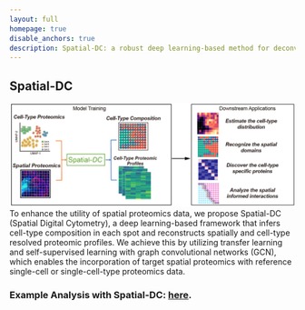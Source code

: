 ```yaml
---
layout: full
homepage: true
disable_anchors: true
description: Spatial-DC: a robust deep learning-based method for deconvolution of spatial proteomics 
---
```

## Spatial-DC
![iDEA\_pipeline](workflow.jpg)
To enhance the utility of spatial proteomics data, we propose Spatial-DC (Spatial Digital Cytometry), a deep learning-based framework that infers cell-type composition in each spot and reconstructs spatially and cell-type resolved proteomic profiles. We achieve this by utilizing transfer learning and self-supervised learning with graph convolutional networks (GCN), which enables the incorporation of target spatial proteomics with reference single-cell or single-cell-type proteomics data.

### Example Analysis with Spatial-DC: [here](https://liyuan-bioinfo.github.io/Spatial-DC/documentation/04_Spatial-DC_Example.html).
